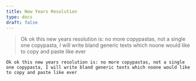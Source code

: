 ```yaml
---
title: New Years Resolution
type: docs
draft: false
---
```


> Ok ok this new years resolution is: no more copypastas, not a single one copypasta, I will write bland generic texts which noone would like to copy and paste like ever

```plaintext {filename="Copy to clipboard"}
Ok ok this new years resolution is: no more copypastas, not a single one copypasta, I will write bland generic texts which noone would like to copy and paste like ever
```
